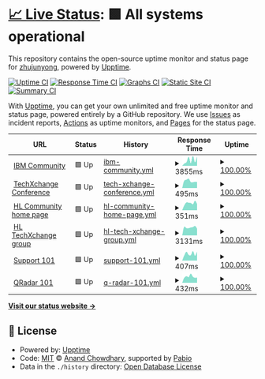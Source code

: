 # [📈 Live Status](https://zhujunyong.github.io/ibm-community-upptime): <!--live status--> **🟩 All systems operational**

This repository contains the open-source uptime monitor and status page for [zhujunyong](https://zhujunyong.github.io/ibm-community-upptime), powered by [Upptime](https://github.com/upptime/upptime).

[![Uptime CI](https://github.com/zhujunyong/ibm-community-upptime/workflows/Uptime%20CI/badge.svg)](https://github.com/zhujunyong/ibm-community-upptime/actions?query=workflow%3A%22Uptime+CI%22)
[![Response Time CI](https://github.com/zhujunyong/ibm-community-upptime/workflows/Response%20Time%20CI/badge.svg)](https://github.com/zhujunyong/ibm-community-upptime/actions?query=workflow%3A%22Response+Time+CI%22)
[![Graphs CI](https://github.com/zhujunyong/ibm-community-upptime/workflows/Graphs%20CI/badge.svg)](https://github.com/zhujunyong/ibm-community-upptime/actions?query=workflow%3A%22Graphs+CI%22)
[![Static Site CI](https://github.com/zhujunyong/ibm-community-upptime/workflows/Static%20Site%20CI/badge.svg)](https://github.com/zhujunyong/ibm-community-upptime/actions?query=workflow%3A%22Static+Site+CI%22)
[![Summary CI](https://github.com/zhujunyong/ibm-community-upptime/workflows/Summary%20CI/badge.svg)](https://github.com/zhujunyong/ibm-community-upptime/actions?query=workflow%3A%22Summary+CI%22)

With [Upptime](https://upptime.js.org), you can get your own unlimited and free uptime monitor and status page, powered entirely by a GitHub repository. We use [Issues](https://github.com/zhujunyong/ibm-community-upptime/issues) as incident reports, [Actions](https://github.com/zhujunyong/ibm-community-upptime/actions) as uptime monitors, and [Pages](https://zhujunyong.github.io/ibm-community-upptime) for the status page.

<!--start: status pages-->
<!-- This summary is generated by Upptime (https://github.com/upptime/upptime) -->
<!-- Do not edit this manually, your changes will be overwritten -->
<!-- prettier-ignore -->
| URL | Status | History | Response Time | Uptime |
| --- | ------ | ------- | ------------- | ------ |
| <img alt="" src="https://www.ibm.com/favicon.ico" height="13"> [IBM Community](https://www.ibm.com/community/) | 🟩 Up | [ibm-community.yml](https://github.com/zhujunyong/ibm-community-upptime/commits/HEAD/history/ibm-community.yml) | <details><summary><img alt="Response time graph" src="./graphs/ibm-community/response-time-week.png" height="20"> 3855ms</summary><br><a href="https://zhujunyong.github.io/ibm-community-upptime/history/ibm-community"><img alt="Response time 1531" src="https://img.shields.io/endpoint?url=https%3A%2F%2Fraw.githubusercontent.com%2Fzhujunyong%2Fibm-community-upptime%2FHEAD%2Fapi%2Fibm-community%2Fresponse-time.json"></a><br><a href="https://zhujunyong.github.io/ibm-community-upptime/history/ibm-community"><img alt="24-hour response time 4622" src="https://img.shields.io/endpoint?url=https%3A%2F%2Fraw.githubusercontent.com%2Fzhujunyong%2Fibm-community-upptime%2FHEAD%2Fapi%2Fibm-community%2Fresponse-time-day.json"></a><br><a href="https://zhujunyong.github.io/ibm-community-upptime/history/ibm-community"><img alt="7-day response time 3855" src="https://img.shields.io/endpoint?url=https%3A%2F%2Fraw.githubusercontent.com%2Fzhujunyong%2Fibm-community-upptime%2FHEAD%2Fapi%2Fibm-community%2Fresponse-time-week.json"></a><br><a href="https://zhujunyong.github.io/ibm-community-upptime/history/ibm-community"><img alt="30-day response time 2104" src="https://img.shields.io/endpoint?url=https%3A%2F%2Fraw.githubusercontent.com%2Fzhujunyong%2Fibm-community-upptime%2FHEAD%2Fapi%2Fibm-community%2Fresponse-time-month.json"></a><br><a href="https://zhujunyong.github.io/ibm-community-upptime/history/ibm-community"><img alt="1-year response time 1531" src="https://img.shields.io/endpoint?url=https%3A%2F%2Fraw.githubusercontent.com%2Fzhujunyong%2Fibm-community-upptime%2FHEAD%2Fapi%2Fibm-community%2Fresponse-time-year.json"></a></details> | <details><summary><a href="https://zhujunyong.github.io/ibm-community-upptime/history/ibm-community">100.00%</a></summary><a href="https://zhujunyong.github.io/ibm-community-upptime/history/ibm-community"><img alt="All-time uptime 99.99%" src="https://img.shields.io/endpoint?url=https%3A%2F%2Fraw.githubusercontent.com%2Fzhujunyong%2Fibm-community-upptime%2FHEAD%2Fapi%2Fibm-community%2Fuptime.json"></a><br><a href="https://zhujunyong.github.io/ibm-community-upptime/history/ibm-community"><img alt="24-hour uptime 100.00%" src="https://img.shields.io/endpoint?url=https%3A%2F%2Fraw.githubusercontent.com%2Fzhujunyong%2Fibm-community-upptime%2FHEAD%2Fapi%2Fibm-community%2Fuptime-day.json"></a><br><a href="https://zhujunyong.github.io/ibm-community-upptime/history/ibm-community"><img alt="7-day uptime 100.00%" src="https://img.shields.io/endpoint?url=https%3A%2F%2Fraw.githubusercontent.com%2Fzhujunyong%2Fibm-community-upptime%2FHEAD%2Fapi%2Fibm-community%2Fuptime-week.json"></a><br><a href="https://zhujunyong.github.io/ibm-community-upptime/history/ibm-community"><img alt="30-day uptime 100.00%" src="https://img.shields.io/endpoint?url=https%3A%2F%2Fraw.githubusercontent.com%2Fzhujunyong%2Fibm-community-upptime%2FHEAD%2Fapi%2Fibm-community%2Fuptime-month.json"></a><br><a href="https://zhujunyong.github.io/ibm-community-upptime/history/ibm-community"><img alt="1-year uptime 99.99%" src="https://img.shields.io/endpoint?url=https%3A%2F%2Fraw.githubusercontent.com%2Fzhujunyong%2Fibm-community-upptime%2FHEAD%2Fapi%2Fibm-community%2Fuptime-year.json"></a></details>
| <img alt="" src="https://www.ibm.com/favicon.ico" height="13"> [TechXchange Conference](https://www.ibm.com/community/ibm-techxchange-conference/) | 🟩 Up | [tech-xchange-conference.yml](https://github.com/zhujunyong/ibm-community-upptime/commits/HEAD/history/tech-xchange-conference.yml) | <details><summary><img alt="Response time graph" src="./graphs/tech-xchange-conference/response-time-week.png" height="20"> 495ms</summary><br><a href="https://zhujunyong.github.io/ibm-community-upptime/history/tech-xchange-conference"><img alt="Response time 531" src="https://img.shields.io/endpoint?url=https%3A%2F%2Fraw.githubusercontent.com%2Fzhujunyong%2Fibm-community-upptime%2FHEAD%2Fapi%2Ftech-xchange-conference%2Fresponse-time.json"></a><br><a href="https://zhujunyong.github.io/ibm-community-upptime/history/tech-xchange-conference"><img alt="24-hour response time 564" src="https://img.shields.io/endpoint?url=https%3A%2F%2Fraw.githubusercontent.com%2Fzhujunyong%2Fibm-community-upptime%2FHEAD%2Fapi%2Ftech-xchange-conference%2Fresponse-time-day.json"></a><br><a href="https://zhujunyong.github.io/ibm-community-upptime/history/tech-xchange-conference"><img alt="7-day response time 495" src="https://img.shields.io/endpoint?url=https%3A%2F%2Fraw.githubusercontent.com%2Fzhujunyong%2Fibm-community-upptime%2FHEAD%2Fapi%2Ftech-xchange-conference%2Fresponse-time-week.json"></a><br><a href="https://zhujunyong.github.io/ibm-community-upptime/history/tech-xchange-conference"><img alt="30-day response time 607" src="https://img.shields.io/endpoint?url=https%3A%2F%2Fraw.githubusercontent.com%2Fzhujunyong%2Fibm-community-upptime%2FHEAD%2Fapi%2Ftech-xchange-conference%2Fresponse-time-month.json"></a><br><a href="https://zhujunyong.github.io/ibm-community-upptime/history/tech-xchange-conference"><img alt="1-year response time 531" src="https://img.shields.io/endpoint?url=https%3A%2F%2Fraw.githubusercontent.com%2Fzhujunyong%2Fibm-community-upptime%2FHEAD%2Fapi%2Ftech-xchange-conference%2Fresponse-time-year.json"></a></details> | <details><summary><a href="https://zhujunyong.github.io/ibm-community-upptime/history/tech-xchange-conference">100.00%</a></summary><a href="https://zhujunyong.github.io/ibm-community-upptime/history/tech-xchange-conference"><img alt="All-time uptime 100.00%" src="https://img.shields.io/endpoint?url=https%3A%2F%2Fraw.githubusercontent.com%2Fzhujunyong%2Fibm-community-upptime%2FHEAD%2Fapi%2Ftech-xchange-conference%2Fuptime.json"></a><br><a href="https://zhujunyong.github.io/ibm-community-upptime/history/tech-xchange-conference"><img alt="24-hour uptime 100.00%" src="https://img.shields.io/endpoint?url=https%3A%2F%2Fraw.githubusercontent.com%2Fzhujunyong%2Fibm-community-upptime%2FHEAD%2Fapi%2Ftech-xchange-conference%2Fuptime-day.json"></a><br><a href="https://zhujunyong.github.io/ibm-community-upptime/history/tech-xchange-conference"><img alt="7-day uptime 100.00%" src="https://img.shields.io/endpoint?url=https%3A%2F%2Fraw.githubusercontent.com%2Fzhujunyong%2Fibm-community-upptime%2FHEAD%2Fapi%2Ftech-xchange-conference%2Fuptime-week.json"></a><br><a href="https://zhujunyong.github.io/ibm-community-upptime/history/tech-xchange-conference"><img alt="30-day uptime 100.00%" src="https://img.shields.io/endpoint?url=https%3A%2F%2Fraw.githubusercontent.com%2Fzhujunyong%2Fibm-community-upptime%2FHEAD%2Fapi%2Ftech-xchange-conference%2Fuptime-month.json"></a><br><a href="https://zhujunyong.github.io/ibm-community-upptime/history/tech-xchange-conference"><img alt="1-year uptime 100.00%" src="https://img.shields.io/endpoint?url=https%3A%2F%2Fraw.githubusercontent.com%2Fzhujunyong%2Fibm-community-upptime%2FHEAD%2Fapi%2Ftech-xchange-conference%2Fuptime-year.json"></a></details>
| <img alt="" src="https://www.ibm.com/favicon.ico" height="13"> [HL Community home page](https://community.ibm.com/community/user/home) | 🟩 Up | [hl-community-home-page.yml](https://github.com/zhujunyong/ibm-community-upptime/commits/HEAD/history/hl-community-home-page.yml) | <details><summary><img alt="Response time graph" src="./graphs/hl-community-home-page/response-time-week.png" height="20"> 351ms</summary><br><a href="https://zhujunyong.github.io/ibm-community-upptime/history/hl-community-home-page"><img alt="Response time 426" src="https://img.shields.io/endpoint?url=https%3A%2F%2Fraw.githubusercontent.com%2Fzhujunyong%2Fibm-community-upptime%2FHEAD%2Fapi%2Fhl-community-home-page%2Fresponse-time.json"></a><br><a href="https://zhujunyong.github.io/ibm-community-upptime/history/hl-community-home-page"><img alt="24-hour response time 255" src="https://img.shields.io/endpoint?url=https%3A%2F%2Fraw.githubusercontent.com%2Fzhujunyong%2Fibm-community-upptime%2FHEAD%2Fapi%2Fhl-community-home-page%2Fresponse-time-day.json"></a><br><a href="https://zhujunyong.github.io/ibm-community-upptime/history/hl-community-home-page"><img alt="7-day response time 351" src="https://img.shields.io/endpoint?url=https%3A%2F%2Fraw.githubusercontent.com%2Fzhujunyong%2Fibm-community-upptime%2FHEAD%2Fapi%2Fhl-community-home-page%2Fresponse-time-week.json"></a><br><a href="https://zhujunyong.github.io/ibm-community-upptime/history/hl-community-home-page"><img alt="30-day response time 406" src="https://img.shields.io/endpoint?url=https%3A%2F%2Fraw.githubusercontent.com%2Fzhujunyong%2Fibm-community-upptime%2FHEAD%2Fapi%2Fhl-community-home-page%2Fresponse-time-month.json"></a><br><a href="https://zhujunyong.github.io/ibm-community-upptime/history/hl-community-home-page"><img alt="1-year response time 426" src="https://img.shields.io/endpoint?url=https%3A%2F%2Fraw.githubusercontent.com%2Fzhujunyong%2Fibm-community-upptime%2FHEAD%2Fapi%2Fhl-community-home-page%2Fresponse-time-year.json"></a></details> | <details><summary><a href="https://zhujunyong.github.io/ibm-community-upptime/history/hl-community-home-page">100.00%</a></summary><a href="https://zhujunyong.github.io/ibm-community-upptime/history/hl-community-home-page"><img alt="All-time uptime 99.99%" src="https://img.shields.io/endpoint?url=https%3A%2F%2Fraw.githubusercontent.com%2Fzhujunyong%2Fibm-community-upptime%2FHEAD%2Fapi%2Fhl-community-home-page%2Fuptime.json"></a><br><a href="https://zhujunyong.github.io/ibm-community-upptime/history/hl-community-home-page"><img alt="24-hour uptime 100.00%" src="https://img.shields.io/endpoint?url=https%3A%2F%2Fraw.githubusercontent.com%2Fzhujunyong%2Fibm-community-upptime%2FHEAD%2Fapi%2Fhl-community-home-page%2Fuptime-day.json"></a><br><a href="https://zhujunyong.github.io/ibm-community-upptime/history/hl-community-home-page"><img alt="7-day uptime 100.00%" src="https://img.shields.io/endpoint?url=https%3A%2F%2Fraw.githubusercontent.com%2Fzhujunyong%2Fibm-community-upptime%2FHEAD%2Fapi%2Fhl-community-home-page%2Fuptime-week.json"></a><br><a href="https://zhujunyong.github.io/ibm-community-upptime/history/hl-community-home-page"><img alt="30-day uptime 100.00%" src="https://img.shields.io/endpoint?url=https%3A%2F%2Fraw.githubusercontent.com%2Fzhujunyong%2Fibm-community-upptime%2FHEAD%2Fapi%2Fhl-community-home-page%2Fuptime-month.json"></a><br><a href="https://zhujunyong.github.io/ibm-community-upptime/history/hl-community-home-page"><img alt="1-year uptime 99.99%" src="https://img.shields.io/endpoint?url=https%3A%2F%2Fraw.githubusercontent.com%2Fzhujunyong%2Fibm-community-upptime%2FHEAD%2Fapi%2Fhl-community-home-page%2Fuptime-year.json"></a></details>
| <img alt="" src="https://www.ibm.com/favicon.ico" height="13"> [HL TechXchange group](https://community.ibm.com/community/user/communities/community-home?CommunityKey=8c64553a-86a9-4af3-a2e6-55826c69b4e2) | 🟩 Up | [hl-tech-xchange-group.yml](https://github.com/zhujunyong/ibm-community-upptime/commits/HEAD/history/hl-tech-xchange-group.yml) | <details><summary><img alt="Response time graph" src="./graphs/hl-tech-xchange-group/response-time-week.png" height="20"> 3131ms</summary><br><a href="https://zhujunyong.github.io/ibm-community-upptime/history/hl-tech-xchange-group"><img alt="Response time 4376" src="https://img.shields.io/endpoint?url=https%3A%2F%2Fraw.githubusercontent.com%2Fzhujunyong%2Fibm-community-upptime%2FHEAD%2Fapi%2Fhl-tech-xchange-group%2Fresponse-time.json"></a><br><a href="https://zhujunyong.github.io/ibm-community-upptime/history/hl-tech-xchange-group"><img alt="24-hour response time 3234" src="https://img.shields.io/endpoint?url=https%3A%2F%2Fraw.githubusercontent.com%2Fzhujunyong%2Fibm-community-upptime%2FHEAD%2Fapi%2Fhl-tech-xchange-group%2Fresponse-time-day.json"></a><br><a href="https://zhujunyong.github.io/ibm-community-upptime/history/hl-tech-xchange-group"><img alt="7-day response time 3131" src="https://img.shields.io/endpoint?url=https%3A%2F%2Fraw.githubusercontent.com%2Fzhujunyong%2Fibm-community-upptime%2FHEAD%2Fapi%2Fhl-tech-xchange-group%2Fresponse-time-week.json"></a><br><a href="https://zhujunyong.github.io/ibm-community-upptime/history/hl-tech-xchange-group"><img alt="30-day response time 3682" src="https://img.shields.io/endpoint?url=https%3A%2F%2Fraw.githubusercontent.com%2Fzhujunyong%2Fibm-community-upptime%2FHEAD%2Fapi%2Fhl-tech-xchange-group%2Fresponse-time-month.json"></a><br><a href="https://zhujunyong.github.io/ibm-community-upptime/history/hl-tech-xchange-group"><img alt="1-year response time 4376" src="https://img.shields.io/endpoint?url=https%3A%2F%2Fraw.githubusercontent.com%2Fzhujunyong%2Fibm-community-upptime%2FHEAD%2Fapi%2Fhl-tech-xchange-group%2Fresponse-time-year.json"></a></details> | <details><summary><a href="https://zhujunyong.github.io/ibm-community-upptime/history/hl-tech-xchange-group">100.00%</a></summary><a href="https://zhujunyong.github.io/ibm-community-upptime/history/hl-tech-xchange-group"><img alt="All-time uptime 99.96%" src="https://img.shields.io/endpoint?url=https%3A%2F%2Fraw.githubusercontent.com%2Fzhujunyong%2Fibm-community-upptime%2FHEAD%2Fapi%2Fhl-tech-xchange-group%2Fuptime.json"></a><br><a href="https://zhujunyong.github.io/ibm-community-upptime/history/hl-tech-xchange-group"><img alt="24-hour uptime 100.00%" src="https://img.shields.io/endpoint?url=https%3A%2F%2Fraw.githubusercontent.com%2Fzhujunyong%2Fibm-community-upptime%2FHEAD%2Fapi%2Fhl-tech-xchange-group%2Fuptime-day.json"></a><br><a href="https://zhujunyong.github.io/ibm-community-upptime/history/hl-tech-xchange-group"><img alt="7-day uptime 100.00%" src="https://img.shields.io/endpoint?url=https%3A%2F%2Fraw.githubusercontent.com%2Fzhujunyong%2Fibm-community-upptime%2FHEAD%2Fapi%2Fhl-tech-xchange-group%2Fuptime-week.json"></a><br><a href="https://zhujunyong.github.io/ibm-community-upptime/history/hl-tech-xchange-group"><img alt="30-day uptime 99.96%" src="https://img.shields.io/endpoint?url=https%3A%2F%2Fraw.githubusercontent.com%2Fzhujunyong%2Fibm-community-upptime%2FHEAD%2Fapi%2Fhl-tech-xchange-group%2Fuptime-month.json"></a><br><a href="https://zhujunyong.github.io/ibm-community-upptime/history/hl-tech-xchange-group"><img alt="1-year uptime 99.96%" src="https://img.shields.io/endpoint?url=https%3A%2F%2Fraw.githubusercontent.com%2Fzhujunyong%2Fibm-community-upptime%2FHEAD%2Fapi%2Fhl-tech-xchange-group%2Fuptime-year.json"></a></details>
| <img alt="" src="https://www.ibm.com/favicon.ico" height="13"> [Support 101](https://www.ibm.com/community/101/) | 🟩 Up | [support-101.yml](https://github.com/zhujunyong/ibm-community-upptime/commits/HEAD/history/support-101.yml) | <details><summary><img alt="Response time graph" src="./graphs/support-101/response-time-week.png" height="20"> 407ms</summary><br><a href="https://zhujunyong.github.io/ibm-community-upptime/history/support-101"><img alt="Response time 383" src="https://img.shields.io/endpoint?url=https%3A%2F%2Fraw.githubusercontent.com%2Fzhujunyong%2Fibm-community-upptime%2FHEAD%2Fapi%2Fsupport-101%2Fresponse-time.json"></a><br><a href="https://zhujunyong.github.io/ibm-community-upptime/history/support-101"><img alt="24-hour response time 293" src="https://img.shields.io/endpoint?url=https%3A%2F%2Fraw.githubusercontent.com%2Fzhujunyong%2Fibm-community-upptime%2FHEAD%2Fapi%2Fsupport-101%2Fresponse-time-day.json"></a><br><a href="https://zhujunyong.github.io/ibm-community-upptime/history/support-101"><img alt="7-day response time 407" src="https://img.shields.io/endpoint?url=https%3A%2F%2Fraw.githubusercontent.com%2Fzhujunyong%2Fibm-community-upptime%2FHEAD%2Fapi%2Fsupport-101%2Fresponse-time-week.json"></a><br><a href="https://zhujunyong.github.io/ibm-community-upptime/history/support-101"><img alt="30-day response time 407" src="https://img.shields.io/endpoint?url=https%3A%2F%2Fraw.githubusercontent.com%2Fzhujunyong%2Fibm-community-upptime%2FHEAD%2Fapi%2Fsupport-101%2Fresponse-time-month.json"></a><br><a href="https://zhujunyong.github.io/ibm-community-upptime/history/support-101"><img alt="1-year response time 383" src="https://img.shields.io/endpoint?url=https%3A%2F%2Fraw.githubusercontent.com%2Fzhujunyong%2Fibm-community-upptime%2FHEAD%2Fapi%2Fsupport-101%2Fresponse-time-year.json"></a></details> | <details><summary><a href="https://zhujunyong.github.io/ibm-community-upptime/history/support-101">100.00%</a></summary><a href="https://zhujunyong.github.io/ibm-community-upptime/history/support-101"><img alt="All-time uptime 100.00%" src="https://img.shields.io/endpoint?url=https%3A%2F%2Fraw.githubusercontent.com%2Fzhujunyong%2Fibm-community-upptime%2FHEAD%2Fapi%2Fsupport-101%2Fuptime.json"></a><br><a href="https://zhujunyong.github.io/ibm-community-upptime/history/support-101"><img alt="24-hour uptime 100.00%" src="https://img.shields.io/endpoint?url=https%3A%2F%2Fraw.githubusercontent.com%2Fzhujunyong%2Fibm-community-upptime%2FHEAD%2Fapi%2Fsupport-101%2Fuptime-day.json"></a><br><a href="https://zhujunyong.github.io/ibm-community-upptime/history/support-101"><img alt="7-day uptime 100.00%" src="https://img.shields.io/endpoint?url=https%3A%2F%2Fraw.githubusercontent.com%2Fzhujunyong%2Fibm-community-upptime%2FHEAD%2Fapi%2Fsupport-101%2Fuptime-week.json"></a><br><a href="https://zhujunyong.github.io/ibm-community-upptime/history/support-101"><img alt="30-day uptime 100.00%" src="https://img.shields.io/endpoint?url=https%3A%2F%2Fraw.githubusercontent.com%2Fzhujunyong%2Fibm-community-upptime%2FHEAD%2Fapi%2Fsupport-101%2Fuptime-month.json"></a><br><a href="https://zhujunyong.github.io/ibm-community-upptime/history/support-101"><img alt="1-year uptime 100.00%" src="https://img.shields.io/endpoint?url=https%3A%2F%2Fraw.githubusercontent.com%2Fzhujunyong%2Fibm-community-upptime%2FHEAD%2Fapi%2Fsupport-101%2Fuptime-year.json"></a></details>
| <img alt="" src="https://www.ibm.com/favicon.ico" height="13"> [QRadar 101](https://www.ibm.com/community/101/qradar/) | 🟩 Up | [q-radar-101.yml](https://github.com/zhujunyong/ibm-community-upptime/commits/HEAD/history/q-radar-101.yml) | <details><summary><img alt="Response time graph" src="./graphs/q-radar-101/response-time-week.png" height="20"> 432ms</summary><br><a href="https://zhujunyong.github.io/ibm-community-upptime/history/q-radar-101"><img alt="Response time 504" src="https://img.shields.io/endpoint?url=https%3A%2F%2Fraw.githubusercontent.com%2Fzhujunyong%2Fibm-community-upptime%2FHEAD%2Fapi%2Fq-radar-101%2Fresponse-time.json"></a><br><a href="https://zhujunyong.github.io/ibm-community-upptime/history/q-radar-101"><img alt="24-hour response time 419" src="https://img.shields.io/endpoint?url=https%3A%2F%2Fraw.githubusercontent.com%2Fzhujunyong%2Fibm-community-upptime%2FHEAD%2Fapi%2Fq-radar-101%2Fresponse-time-day.json"></a><br><a href="https://zhujunyong.github.io/ibm-community-upptime/history/q-radar-101"><img alt="7-day response time 432" src="https://img.shields.io/endpoint?url=https%3A%2F%2Fraw.githubusercontent.com%2Fzhujunyong%2Fibm-community-upptime%2FHEAD%2Fapi%2Fq-radar-101%2Fresponse-time-week.json"></a><br><a href="https://zhujunyong.github.io/ibm-community-upptime/history/q-radar-101"><img alt="30-day response time 733" src="https://img.shields.io/endpoint?url=https%3A%2F%2Fraw.githubusercontent.com%2Fzhujunyong%2Fibm-community-upptime%2FHEAD%2Fapi%2Fq-radar-101%2Fresponse-time-month.json"></a><br><a href="https://zhujunyong.github.io/ibm-community-upptime/history/q-radar-101"><img alt="1-year response time 504" src="https://img.shields.io/endpoint?url=https%3A%2F%2Fraw.githubusercontent.com%2Fzhujunyong%2Fibm-community-upptime%2FHEAD%2Fapi%2Fq-radar-101%2Fresponse-time-year.json"></a></details> | <details><summary><a href="https://zhujunyong.github.io/ibm-community-upptime/history/q-radar-101">100.00%</a></summary><a href="https://zhujunyong.github.io/ibm-community-upptime/history/q-radar-101"><img alt="All-time uptime 100.00%" src="https://img.shields.io/endpoint?url=https%3A%2F%2Fraw.githubusercontent.com%2Fzhujunyong%2Fibm-community-upptime%2FHEAD%2Fapi%2Fq-radar-101%2Fuptime.json"></a><br><a href="https://zhujunyong.github.io/ibm-community-upptime/history/q-radar-101"><img alt="24-hour uptime 100.00%" src="https://img.shields.io/endpoint?url=https%3A%2F%2Fraw.githubusercontent.com%2Fzhujunyong%2Fibm-community-upptime%2FHEAD%2Fapi%2Fq-radar-101%2Fuptime-day.json"></a><br><a href="https://zhujunyong.github.io/ibm-community-upptime/history/q-radar-101"><img alt="7-day uptime 100.00%" src="https://img.shields.io/endpoint?url=https%3A%2F%2Fraw.githubusercontent.com%2Fzhujunyong%2Fibm-community-upptime%2FHEAD%2Fapi%2Fq-radar-101%2Fuptime-week.json"></a><br><a href="https://zhujunyong.github.io/ibm-community-upptime/history/q-radar-101"><img alt="30-day uptime 100.00%" src="https://img.shields.io/endpoint?url=https%3A%2F%2Fraw.githubusercontent.com%2Fzhujunyong%2Fibm-community-upptime%2FHEAD%2Fapi%2Fq-radar-101%2Fuptime-month.json"></a><br><a href="https://zhujunyong.github.io/ibm-community-upptime/history/q-radar-101"><img alt="1-year uptime 100.00%" src="https://img.shields.io/endpoint?url=https%3A%2F%2Fraw.githubusercontent.com%2Fzhujunyong%2Fibm-community-upptime%2FHEAD%2Fapi%2Fq-radar-101%2Fuptime-year.json"></a></details>

<!--end: status pages-->

[**Visit our status website →**](https://zhujunyong.github.io/ibm-community-upptime)

## 📄 License

- Powered by: [Upptime](https://github.com/upptime/upptime)
- Code: [MIT](./LICENSE) © [Anand Chowdhary](https://anandchowdhary.com), supported by [Pabio](https://pabio.com)
- Data in the `./history` directory: [Open Database License](https://opendatacommons.org/licenses/odbl/1-0/)
